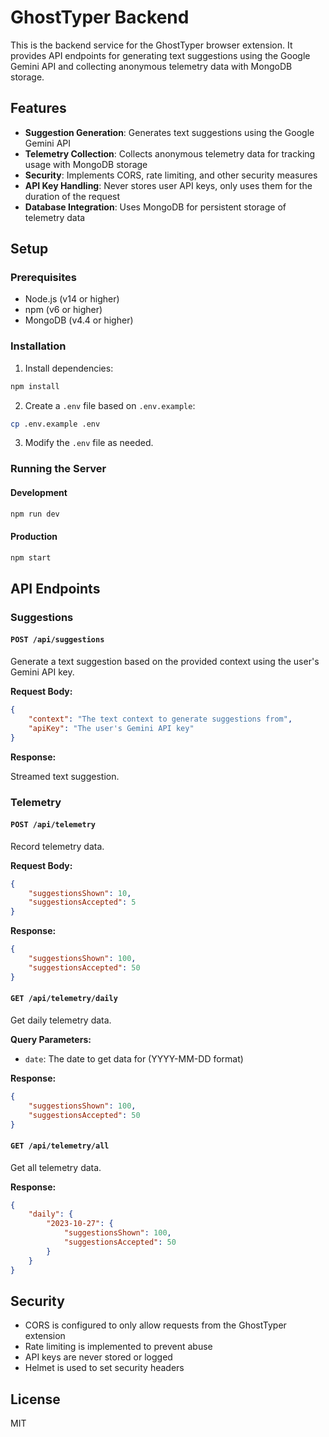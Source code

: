 # GhostTyper Backend

This is the backend service for the GhostTyper browser extension. It provides API endpoints for generating text suggestions using the Google Gemini API and collecting anonymous telemetry data with MongoDB storage.

## Features

-   **Suggestion Generation**: Generates text suggestions using the Google Gemini API
-   **Telemetry Collection**: Collects anonymous telemetry data for tracking usage with MongoDB storage
-   **Security**: Implements CORS, rate limiting, and other security measures
-   **API Key Handling**: Never stores user API keys, only uses them for the duration of the request
-   **Database Integration**: Uses MongoDB for persistent storage of telemetry data

## Setup

### Prerequisites

-   Node.js (v14 or higher)
-   npm (v6 or higher)
-   MongoDB (v4.4 or higher)

### Installation

1. Install dependencies:

```bash
npm install
```

2. Create a `.env` file based on `.env.example`:

```bash
cp .env.example .env
```

3. Modify the `.env` file as needed.

### Running the Server

#### Development

```bash
npm run dev
```

#### Production

```bash
npm start
```

## API Endpoints

### Suggestions

#### `POST /api/suggestions`

Generate a text suggestion based on the provided context using the user's Gemini API key.

**Request Body:**

```json
{
    "context": "The text context to generate suggestions from",
    "apiKey": "The user's Gemini API key"
}
```

**Response:**

Streamed text suggestion.

### Telemetry

#### `POST /api/telemetry`

Record telemetry data.

**Request Body:**

```json
{
    "suggestionsShown": 10,
    "suggestionsAccepted": 5
}
```

**Response:**

```json
{
    "suggestionsShown": 100,
    "suggestionsAccepted": 50
}
```

#### `GET /api/telemetry/daily`

Get daily telemetry data.

**Query Parameters:**

-   `date`: The date to get data for (YYYY-MM-DD format)

**Response:**

```json
{
    "suggestionsShown": 100,
    "suggestionsAccepted": 50
}
```

#### `GET /api/telemetry/all`

Get all telemetry data.

**Response:**

```json
{
    "daily": {
        "2023-10-27": {
            "suggestionsShown": 100,
            "suggestionsAccepted": 50
        }
    }
}
```

## Security

-   CORS is configured to only allow requests from the GhostTyper extension
-   Rate limiting is implemented to prevent abuse
-   API keys are never stored or logged
-   Helmet is used to set security headers

## License

MIT
